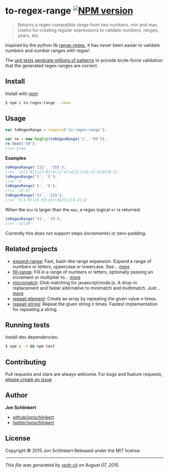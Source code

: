# to-regex-range [![NPM version](https://badge.fury.io/js/to-regex-range.svg)](http://badge.fury.io/js/to-regex-range)

> Returns a regex-compatible range from two numbers, min and max. Useful for creating regular expressions to validate numbers, ranges, years, etc.

Inspired by the python lib [range-regex](https://github.com/dimka665/range-regex), it has never been easier to validate numbers and number ranges with regex!

The [unit tests generate millions of patterns](./test/test.js) to provide brute-force validation that the generated regex-ranges are correct.

## Install

Install with [npm](https://www.npmjs.com/)

```sh
$ npm i to-regex-range --save
```

## Usage

```js
var toRegexRange = require('to-regex-range');

var re = new RegExp(toRegexRange('1', '99'));
re.test('50');
//=> true
```

**Examples**

```js
toRegexRange('111', '555');
//=> '11[1-9]|1[2-9]\d|[2-4]\d{2}|5[0-4]\d|55[0-5]'
toRegexRange('5', '5');
//=> '5'
toRegexRange('5', '6');
//=> '[5-6]'
toRegexRange('51', '229');
//=> '5[1-9]|[6-9]\d|1\d{2}|2[0-2]\d'
```

When the `min` is larger than the `max`, a regex logical `or` is returned:

```js
toRegexRange('51', '29');
//=> '51|29'
```

Currently this does not support steps (increments) or zero-padding.

## Related projects

* [expand-range](https://github.com/jonschlinkert/expand-range): Fast, bash-like range expansion. Expand a range of numbers or letters, uppercase or lowercase. See… [more](https://github.com/jonschlinkert/expand-range)
* [fill-range](https://github.com/jonschlinkert/fill-range): Fill in a range of numbers or letters, optionally passing an increment or multiplier to… [more](https://github.com/jonschlinkert/fill-range)
* [micromatch](https://github.com/jonschlinkert/micromatch): Glob matching for javascript/node.js. A drop-in replacement and faster alternative to minimatch and multimatch. Just… [more](https://github.com/jonschlinkert/micromatch)
* [repeat-element](https://github.com/jonschlinkert/repeat-element): Create an array by repeating the given value n times.
* [repeat-string](https://github.com/jonschlinkert/repeat-string): Repeat the given string n times. Fastest implementation for repeating a string.

## Running tests

Install dev dependencies:

```sh
$ npm i -d && npm test
```

## Contributing

Pull requests and stars are always welcome. For bugs and feature requests, [please create an issue](https://github.com/jonschlinkert/to-regex-range/issues/new)

## Author

**Jon Schlinkert**

+ [github/jonschlinkert](https://github.com/jonschlinkert)
+ [twitter/jonschlinkert](http://twitter.com/jonschlinkert)

## License

Copyright © 2015 Jon Schlinkert
Released under the MIT license.

***

_This file was generated by [verb-cli](https://github.com/assemble/verb-cli) on August 07, 2015._